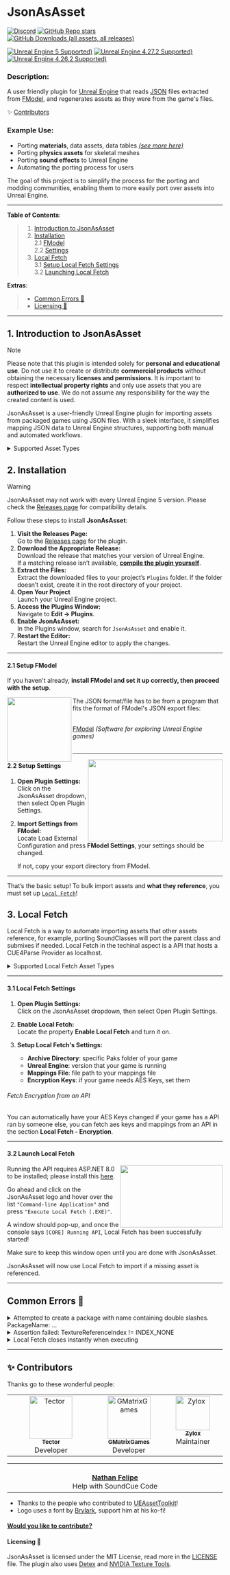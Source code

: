 # JsonAsAsset

[![Discord](https://img.shields.io/badge/Join%20Discord-Collector?color=0363ff&logo=discord&logoColor=white&style=for-the-badge)](https://discord.gg/h9s6qpBnUT)
[![GitHub Repo stars](https://img.shields.io/github/stars/JsonAsAsset/JsonAsAsset?style=for-the-badge&logo=&color=gold)](https://github.com/JsonAsAsset/JsonAsAsset/stargazers)
[![GitHub Downloads (all assets, all releases)](https://img.shields.io/github/downloads/JsonAsAsset/JsonAsAsset/total?style=for-the-badge&label=DOWNLOADS&color=blue)](https://github.com/JsonAsAsset/JsonAsAsset/releases)

[![Unreal Engine 5 Supported)](https://img.shields.io/badge/UE5.0+-black?logo=unrealengine&style=for-the-badge&labelColor=grey)](#install)
[![Unreal Engine 4.27.2 Supported)](https://img.shields.io/badge/4.27.2-black?logo=unrealengine&style=for-the-badge&labelColor=grey)](#install)
[![Unreal Engine 4.26.2 Supported)](https://img.shields.io/badge/4.26.2-black?logo=unrealengine&style=for-the-badge&labelColor=grey)](#install)

### Description:

A user friendly plugin for [Unreal Engine](https://www.unrealengine.com/en-US) that reads [JSON](https://www.json.org/json-en.html) files extracted from [FModel](https://fmodel.app), and regenerates assets as they were from the game's files.

✨ [Contributors](#contribute)

### Example Use:

- Porting **materials**, data assets, data tables *[(see more here)](#intro)*
- Porting **physics assets** for skeletal meshes
- Porting **sound effects** to Unreal Engine
- Automating the porting process for users

The goal of this project is to simplify the process for the porting and modding communities, enabling them to more easily port over assets into Unreal Engine.

-----------------

**Table of Contents**:
<br> 

> 1. [Introduction to JsonAsAsset](#intro)
> 2. [Installation](#install)  
>    2.1 [FModel](#setup-fmodel)  
>    2.2 [Settings](#setup-settings)
> 3. [Local Fetch](#local-fetch)  
>    3.1 [Setup Local Fetch Settings](#setup-local-fetch)  
>    3.2 [Launching Local Fetch](#launch-local-fetch)  

**Extras**:
<br> 

> - [Common Errors 🐛](#common-errors)
> - [Licensing 📗](#licensing)

-----------------

<a name="intro"></a>
## 1. Introduction to JsonAsAsset
> [!NOTE]
> Please note that this plugin is intended solely for **personal and educational use**. Do not use it to create or distribute **commercial products** without obtaining the necessary **licenses and permissions**. It is important to respect **intellectual property rights** and only use assets that you are **authorized to use**. We do not assume any responsibility for the way the created content is used.

JsonAsAsset is a user-friendly Unreal Engine plugin for importing assets from packaged games using JSON files. With a sleek interface, it simplifies mapping JSON data to Unreal Engine structures, supporting both manual and automated workflows.

<details>
  <summary>Supported Asset Types</summary>

###### Sound Classes
Most/all sound classes are supported, however, SoundWave is handled manually in SoundCue.

###### Materials
 - Material
 - MaterialFunction
 - MaterialParameterCollection
 - PhysicalMaterial
 - SubsurfaceProfile

**Material Data**:
<br> Unreal Engine games made below 4.12 (a guess) will have material data, any games made above that version will most definitely not have any material data, and therefore the actual data will be stripped and cannot be imported. **Unless** you are using a User Generated Content editor, then it's possible the material data will be there.
  
###### Curve Asset Types
 - CurveFloat
 - CurveTable
 - CurveVector
 - CurveLinearColor
 - CurveLinearColorAtlas

###### Skeleton/Animation Asset Types
 - SkeletalMeshLODSettings
 - Animation Curves (Animation Sequences / Animation Montages)
> Save a JSON file and have a pre-existing animation selected in the editor, then import the json
 - Blendspace
 - PhysicsAsset

###### Data Asset Types
If your game uses custom C++ classes or C++ structures, you need to have them defined to import them using JsonAsAsset. Either create them manually from SDKs, or automate them. [Unreal Engine Modding Projects](https://github.com/Buckminsterfullerene02/UE-Modding-Tools?tab=readme-ov-file#game-specific-template-projects)
- DataAsset
- DataTable

###### Landscape
- LandscapeGrassType
- PhysicalMaterial

</details>

<a name="install"></a>
## 2. Installation
> [!WARNING]
> JsonAsAsset may not work with every Unreal Engine 5 version. Please check the [Releases page](/../../releases) for compatibility details.

Follow these steps to install **JsonAsAsset**:

1. **Visit the Releases Page:**  
   Go to the [Releases page](/../../releases) for the plugin.
3. **Download the Appropriate Release:**    
   Download the release that matches your version of Unreal Engine.  
   If a matching release isn’t available, [**compile the plugin yourself**](https://dev.epicgames.com/community/learning/tutorials/qz93/unreal-engine-building-plugins).
5. **Extract the Files:**  
   Extract the downloaded files to your project’s `Plugins` folder. If the folder doesn’t exist, create it in the root directory of your project.
7. **Open Your Project**  
   Launch your Unreal Engine project.
8. **Access the Plugins Window:**  
   Navigate to **Edit → Plugins**.
10. **Enable JsonAsAsset:**  
   In the Plugins window, search for `JsonAsAsset` and enable it.
11. **Restart the Editor:**  
   Restart the Unreal Engine editor to apply the changes.

-------------------

<a name="setup-fmodel"></a>
#### 2.1 Setup FModel
If you haven't already, **install FModel and set it up correctly, then proceed with the setup**.

[<img align="left" width="150" height="150" src="https://github.com/user-attachments/assets/d8e4f9c9-1268-4aee-ab1a-dabee31b3069?raw=true">](https://fmodel.app)
The JSON format/file has to be from a program that fits the format of FModel's JSON export files:
<br>

<br> [FModel](https://fmodel.app) *(Software for exploring Unreal Engine games)*
<br><br>

-------------------

<img align="right" width="315" height="190.4" src=https://github.com/user-attachments/assets/909e2db1-e0d9-4aae-9b8b-7190cf6718b3>

<a name="setup-settings"></a>
#### 2.2 Setup Settings

1. **Open Plugin Settings:**  
   Click on the JsonAsAsset dropdown, then select Open Plugin Settings.
   
3. **Import Settings from FModel:**    
   Locate Load External Configuration and press **FModel Settings**, your settings should be changed.
   
   If not, copy your export directory from FModel.

-------------------

That’s the basic setup! To bulk import assets and **what they reference**, you must set up [`Local Fetch`](#setup-local-fetch)!

<a name="local-fetch"></a>
## 3. Local Fetch

Local Fetch is a way to automate importing assets that other assets reference, for example, porting SoundClasses will port the parent class and submixes if needed. Local Fetch in the techinal aspect is a API that hosts a CUE4Parse Provider as localhost.

<details>
  <summary>Supported Local Fetch Asset Types</summary>

###### Sound Classes
Most/all sound classes are supported, however, SoundWave is handled manually in SoundCue.

###### Materials
 - Material
 - MaterialFunction
 - MaterialParameterCollection
 - PhysicalMaterial
 - SubsurfaceProfile

**Material Data**:
<br> Unreal Engine games made below 4.12 (a guess) will have material data, any games made above that version will most definitely not have any material data, and therefore the actual data will be stripped and cannot be imported. **Unless** you are using a User Generated Content editor, then it's possible the material data will be there.
  
###### Curve Asset Types
 - CurveFloat
 - CurveTable
 - CurveVector
 - CurveLinearColor
 - CurveLinearColorAtlas

###### Skeleton/Animation Asset Types
 - SkeletalMeshLODSettings

###### Data Asset Types
If your game uses custom C++ classes or C++ structures, you need to have them defined to import them using JsonAsAsset. Either create them manually from SDKs, or automate them. [Unreal Engine Modding Projects](https://github.com/Buckminsterfullerene02/UE-Modding-Tools?tab=readme-ov-file#game-specific-template-projects)
- DataAsset
- DataTable

###### Landscape
- LandscapeGrassType
- PhysicalMaterial

</details>

------------

<a name="setup-local-fetch"></a>
#### 3.1 Local Fetch Settings

1. **Open Plugin Settings:**  
   Click on the JsonAsAsset dropdown, then select Open Plugin Settings.
   
3. **Enable Local Fetch:**  
   Locate the property **Enable Local Fetch** and turn it on.

4. **Setup Local Fetch's Settings:**  
   - **Archive Directory**: specific Paks folder of your game
   - **Unreal Engine**: version that your game is running
   - **Mappings File**: file path to your mappings file
   - **Encryption Keys**: if your game needs AES Keys, set them

###### Fetch Encryption from an API
You can automatically have your AES Keys changed if your game has a API ran by someone else, you can fetch aes keys and mappings from an API in the section **Local Fetch - Encryption**.

------------

<a name="launch-local-fetch"></a>
#### 3.2 Launch Local Fetch

<img align="right" width="240" height="145" src=https://github.com/user-attachments/assets/290b8ea3-6777-443f-bacf-b8df5738ec8f>

Running the API requires ASP.NET 8.0 to be installed; please install this [here](https://dotnet.microsoft.com/en-us/download/dotnet/thank-you/runtime-aspnetcore-8.0.1-windows-x64-installer).

Go ahead and click on the JsonAsAsset logo and hover over the list `"Command-line Application"` and press `"Execute Local Fetch (.EXE)"`.

A window should pop-up, and once the console says `[CORE] Running API`, Local Fetch has been successfully started! 

Make sure to keep this window open until you are done with JsonAsAsset.

</details>

JsonAsAsset will now use Local Fetch to import if a missing asset is referenced.

-----------------------

<a name="common-errors"></a>
## Common Errors 🐛

<details>
  <summary>Attempted to create a package with name containing double slashes. PackageName: ...</summary>
  
------------
  
Please set your Export Directory to your actual "Output/Exports" directory

***INCORRECT***: T:/FModel/Output

***CORRECT***: T:/FModel/Output/Exports
</details>

<details>
  <summary>Assertion failed: TextureReferenceIndex != INDEX_NONE</summary>

------------
  
This is a known issue in our code that we haven't fully resolved yet. While previous attempts to fix it have been unsuccessful, here’s a partial solution to reduce its occurrence:

- Re-launch your Unreal Engine project, go to JsonAsAsset's plugin settings and enable ***"Skip Result Node Connection"***. Also enable ***"Allow Package Saving"***.
</details>

<details>
  <summary>Local Fetch closes instantly when executing</summary>

------------

There may be a few reasons why the application automatically closes, but mostly the issue stems from something missing:

### 1. Your settings aren't correct, and need modifications
> Make sure all the information about your game is set in the settings.

### 2. ASP.NET 8.0 not installed
> Running the API requires ASP.NET 8.0 to be installed, please install this [here](https://dotnet.microsoft.com/en-us/download/dotnet/thank-you/runtime-aspnetcore-8.0.1-windows-x64-installer).

</details>

--------------------

<a name="contribute"></a>
## ✨ Contributors

Thanks go to these wonderful people:

<!-- prettier-ignore-start -->
<!-- markdownlint-disable -->
<table>
  <tbody>
    <tr>
      <td align="center" valign="top" width="25.28%"><a href="https://github.com/Tectors"><img src="https://github.com/Tectors.png" width="100px;" alt="Tector"/><br /><sub><b>Tector</b></sub></a><br/>Developer</a></td>
      <td align="center" valign="top" width="14.28%"><a href="https://github.com/GMatrixGames"><img src="https://github.com/GMatrixGames.png" width="100px;" alt="GMatrixGames"/><br /><sub><b>GMatrixGames</b></sub></a><br/>Developer</a></td>
      <td align="center" valign="top" width="14.28%"><a href="https://github.com/zyloxmods"><img src="https://github.com/zyloxmods.png" width="80px;" alt="Zylox"/><br /><sub><b>Zylox</b></sub></a><br/>Maintainer</a></td>
  </tbody>
</table>

<table>
  <tbody>
    <tr>
      <td align="center" valign="top" width="6.28%" height="50px">
        <a href="https://github.com/NathanFelipeRH">
          <br/><b>Nathan Felipe</b>
        </a>
        <br/><span>Help with SoundCue Code</span>
      </td>
  </tbody>
</table>

- Thanks to the people who contributed to [UEAssetToolkit](https://github.com/Buckminsterfullerene02/UEAssetToolkit-Fixes)!
- Logo uses a font by [Brylark](https://ko-fi.com/brylark), support him at his ko-fi!

#### [Would you like to contribute?](https://github.com/JsonAsAsset/JsonAsAsset/blob/main/Source/README.md#key-information-for-contributors-)

<a name="licensing"></a>
#### Licensing 📗

JsonAsAsset is licensed under the MIT License, read more in the [LICENSE](https://github.com/JsonAsAsset/JsonAsAsset/blob/main/LICENSE) file. The plugin also uses [Detex](https://github.com/hglm/detex) and [NVIDIA Texture Tools](https://docs.nvidia.com/texture-tools/index.html).
